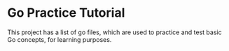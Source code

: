 # Go Practice Tutorial

This project has a list of go files, which are used to practice and test basic Go concepts, for learning purposes.
